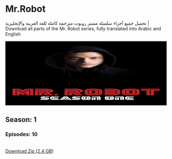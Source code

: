 # Mr.Robot
تحميل جميع أجزاء سلسلة مستر روبوت مترجمة كاملة للغة العربية والإنجليزية | Download all parts of the Mr. Robot series, fully translated into Arabic and English
<br>

<img width="100%" height="200px" src="https://github.com/issamiso/Mr.Robot/blob/main/images/photo_2024-11-02_18-19-48.jpg" alt='image' />
<br> 

## Season: 1

### Episodes: 10
<br>
<a href="https://wwww.google.com" >Download Zip (2.4 GB)</a>
